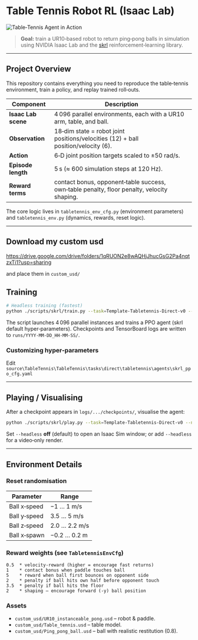 # Table Tennis Robot RL (Isaac Lab)

![Table‑Tennis Agent in Action](https://media2.giphy.com/media/v1.Y2lkPTc5MGI3NjExM25yY3JocHU4aTYzN2s1c3NkNmdhbmZxYzVqbHNqZHZ6Ym85cmUxaiZlcD12MV9pbnRlcm5hbF9naWZfYnlfaWQmY3Q9Zw/tmOYzlcMxLDTUCUOcT/giphy.gif)

> **Goal:** train a UR10‑based robot to return ping‑pong balls in simulation using NVIDIA Isaac Lab and the [skrl](https://github.com/Toni-SM/skrl) reinforcement‑learning library.

---

## Project Overview

This repository contains everything you need to reproduce the table‑tennis environment, train a policy, and replay trained roll‑outs.

| Component | Description |
|-----------|-------------|
| **Isaac Lab scene** | 4 096 parallel environments, each with a UR10 arm, table, and ball. |
| **Observation** | 18‑dim state = robot joint positions/velocities (12) + ball position/velocity (6). |
| **Action** | 6‑D joint position targets scaled to ±50 rad/s. |
| **Episode length** | 5 s (≈ 600 simulation steps at 120 Hz). |
| **Reward terms** | contact bonus, opponent‑table success, own‑table penalty, floor penalty, velocity shaping. |

The core logic lives in `tabletennis_env_cfg.py` (environment parameters) and `tabletennis_env.py` (dynamics, rewards, reset logic).

---

## Download my custom usd
https://drive.google.com/drive/folders/1qRUON2e8wAQHjJhucGsG2Pa4nqtzxTi1?usp=sharing

and place them in `custom_usd/`

## Training

```bash
# Headless training (fastest)
python ./scripts/skrl/train.py --task=Template-Tabletennis-Direct-v0 --headless
```

The script launches 4 096 parallel instances and trains a PPO agent (skrl default hyper‑parameters). Checkpoints and TensorBoard logs are written to `runs/YYYY-MM-DD_HH-MM-SS/`.

### Customizing hyper‑parameters
Edit `source\TableTennis\TableTennis\tasks\direct\tabletennis\agents\skrl_ppo_cfg.yaml`

---

## Playing / Visualising

After a checkpoint appears in `logs/.../checkpoints/`, visualise the agent:

```bash
python ./scripts/skrl/play.py --task=Template-Tabletennis-Direct-v0 --num_envs=1
```

Set `--headless` **off** (default) to open an Isaac Sim window; or add `--headless` for a video‑only render.

---

## Environment Details

### Reset randomisation

| Parameter | Range |
|-----------|-------|
| Ball x‑speed | −1 … 1 m/s |
| Ball y‑speed | 3.5 … 5 m/s |
| Ball z‑speed | 2.0 … 2.2 m/s |
| Ball x‑spawn  | −0.2 … 0.2 m |

### Reward weights (see `TabletennisEnvCfg`)

```text
0.5  * velocity‑reward (higher = encourage fast returns)
1    * contact bonus when paddle touches ball
5    * reward when ball first bounces on opponent side
2    * penalty if ball hits own half before opponent touch
3.5  * penalty if ball hits the floor
2    * shaping – encourage forward (‑y) ball position
```

### Assets

* `custom_usd/UR10_instanceable_pong.usd` – robot & paddle.
* `custom_usd/Table_tennis.usd` – table model.
* `custom_usd/Ping_pong_ball.usd` – ball with realistic restitution (0.8).
